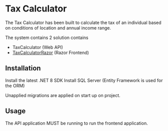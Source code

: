# Tax Calculator

The Tax Calculator has been built to calculate the tax of an individual based on conditions of location and annual income range.

The system contains 2 solution contains
 - TaxCalculator (Web API)
 - [TaxCalculatorRazor](https://github.com/jamesomitron/TaxCalculationRazor) (Razor Frontend)


## Installation

Install the latest .NET 8 SDK
Install SQL Server (Entity Framework is used for the ORM)

Unapplied migrations are applied on start up on project.

## Usage

The API application MUST be running to run the frontend application.
